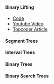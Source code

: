 #### Binary Lifting
  * [Code](https://github.com/SanjayYr/coding/blob/master/BinaryLifting.java)
  * [Youtube Video](https://www.youtube.com/watch?v=w56Qe5wEr2I)
  * [Topcoder Article](https://www.topcoder.com/community/competitive-programming/tutorials/range-minimum-query-and-lowest-common-ancestor/#Lowest%20Common%20Ancestor%20(LCA))
  
#### Segment Trees

#### Interval Trees

#### Binary Trees

#### Binary Search Trees
